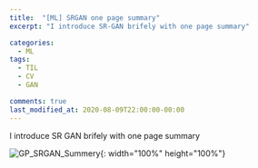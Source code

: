 ```yaml
---
title:  "[ML] SRGAN one page summary"
excerpt: "I introduce SR-GAN brifely with one page summary"

categories:
  - ML 
tags:
  - TIL
  - CV
  - GAN

comments: true
last_modified_at: 2020-08-09T22:00:00-00:00
---
```


I introduce SR GAN brifely with one page summary

![GP_SRGAN_Summery](https://user-images.githubusercontent.com/60743304/115096302-72b36100-9f5f-11eb-9041-600a61c17b82.jpeg){: width="100%" height="100%"}